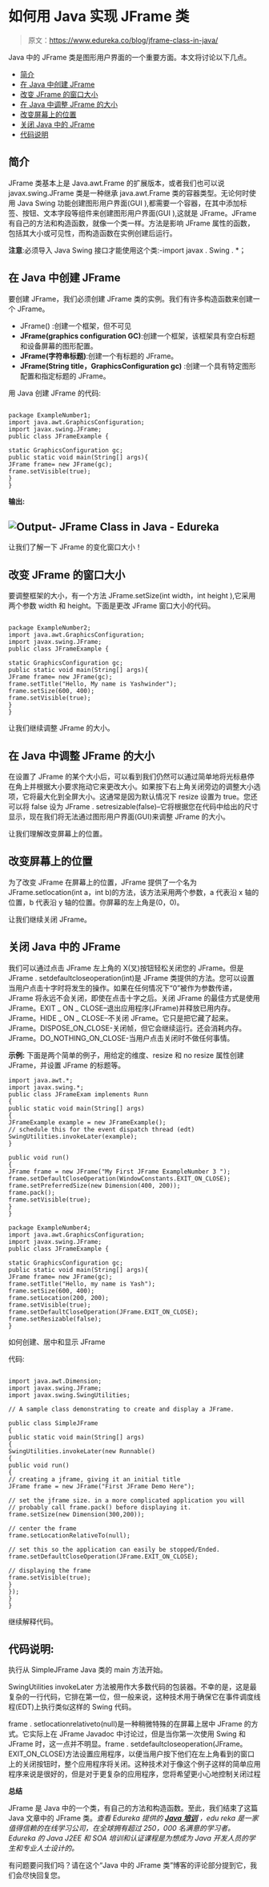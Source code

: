 # 如何用 Java 实现 JFrame 类

> 原文：<https://www.edureka.co/blog/jframe-class-in-java/>

Java 中的 JFrame 类是图形用户界面的一个重要方面。本文将讨论以下几点。

*   [简介](#intro)
*   [在 Java 中创建 JFrame](#CreatingAJFrame)
*   [改变 JFrame 的窗口大小](#ChangewindowsizeofaJFrame)
*   [在 Java 中调整 JFrame 的大小](#ResizingaJFrame)
*   [改变屏幕上的位置](#Changingpositiononthescreen)
*   [关闭 Java 中的 JFrame](#ClosingaJFrame)
*   [代码说明](#Explanationofthecode)

## **简介**

JFrame 类基本上是 Java.awt.Frame 的扩展版本，或者我们也可以说 javax.swing.JFrame 类是一种继承 java.awt.Frame 类的容器类型。无论何时使用 Java Swing 功能创建图形用户界面(GUI ),都需要一个容器，在其中添加标签、按钮、文本字段等组件来创建图形用户界面(GUI ),这就是 JFrame。JFrame 有自己的方法和构造函数，就像一个类一样。方法是影响 JFrame 属性的函数，包括其大小或可见性，而构造函数在实例创建后运行。

**注意**:必须导入 Java Swing 接口才能使用这个类:-import javax . Swing . *；

## **在 Java 中创建 JFrame**

要创建 JFrame，我们必须创建 JFrame 类的实例。我们有许多构造函数来创建一个 JFrame。

*   JFrame() :创建一个框架，但不可见
*   **JFrame(graphics configuration GC)**:创建一个框架，该框架具有空白标题和设备屏幕的图形配置。
*   **JFrame(字符串标题)**:创建一个有标题的 JFrame。
*   **JFrame(String title，GraphicsConfiguration gc)** :创建一个具有特定图形配置和指定标题的 JFrame。

用 Java 创建 JFrame 的代码:

```

package ExampleNumber1;
import java.awt.GraphicsConfiguration;
import javax.swing.JFrame;
public class JFrameExample {

static GraphicsConfiguration gc;
public static void main(String[] args){
JFrame frame= new JFrame(gc);
frame.setVisible(true);
}
}

```

**输出:**

## **![Output- JFrame Class in Java - Edureka](img/192966ac7e42c9338df4af7605d3bda7.png)**

让我们了解一下 JFrame 的变化窗口大小！

## **改变 JFrame 的窗口大小**

要调整框架的大小，有一个方法 JFrame.setSize(int width，int height ),它采用两个参数 width 和 height。下面是更改 JFrame 窗口大小的代码。

```

package ExampleNumber2;
import java.awt.GraphicsConfiguration;
import javax.swing.JFrame;
public class JFrameExample {

static GraphicsConfiguration gc;
public static void main(String[] args){
JFrame frame= new JFrame(gc);
frame.setTitle("Hello, My name is Yashwinder");
frame.setSize(600, 400);
frame.setVisible(true);
}
}

```

让我们继续调整 JFrame 的大小。

## **在 Java 中调整 JFrame 的大小**

在设置了 JFrame 的某个大小后，可以看到我们仍然可以通过简单地将光标悬停在角上并根据大小要求拖动它来更改大小。如果按下右上角关闭旁边的调整大小选项，它将最大化到全屏大小。这通常是因为默认情况下 resize 设置为 true。您还可以将 false 设为 JFrame . setresizable(false)–它将根据您在代码中给出的尺寸显示，现在我们将无法通过图形用户界面(GUI)来调整 JFrame 的大小。

让我们理解改变屏幕上的位置。

## **改变屏幕上的位置**

为了改变 JFrame 在屏幕上的位置，JFrame 提供了一个名为 JFrame.setlocation(int a，int b)的方法，该方法采用两个参数，a 代表沿 x 轴的位置，b 代表沿 y 轴的位置。你屏幕的左上角是(0，0)。

让我们继续关闭 JFrame。

## **关闭 Java 中的 JFrame**

我们可以通过点击 JFrame 左上角的 X(叉)按钮轻松关闭您的 JFrame。但是 JFrame . setdefaultcloseoperation(int)是 JFrame 类提供的方法。您可以设置当用户点击十字时将发生的操作。如果在任何情况下“0”被作为参数传递，JFrame 将永远不会关闭，即使在点击十字之后。关闭 JFrame 的最佳方式是使用 JFrame。EXIT _ ON _ CLOSE–退出应用程序(JFrame)并释放已用内存。 JFrame。HIDE _ ON _ CLOSE–不关闭 JFrame。它只是把它藏了起来。 JFrame。DISPOSE_ON_CLOSE-关闭帧，但它会继续运行。还会消耗内存。 JFrame。DO_NOTHING_ON_CLOSE-当用户点击关闭时不做任何事情。

**示例:** 下面是两个简单的例子，用给定的维度、resize 和 no resize 属性创建 JFrame，并设置 JFrame 的标题等。

```
import java.awt.*;
import javax.swing.*;
public class JFrameExam implements Runn
{
public static void main(String[] args)
{
JFrameExample example = new JFrameExample();
// schedule this for the event dispatch thread (edt)
SwingUtilities.invokeLater(example);
}

public void run()
{
JFrame frame = new JFrame("My First JFrame ExampleNumber 3 ");
frame.setDefaultCloseOperation(WindowConstants.EXIT_ON_CLOSE);
frame.setPreferredSize(new Dimension(400, 200));
frame.pack();
frame.setVisible(true);
}
}

```

```
package ExampleNumber4;
import java.awt.GraphicsConfiguration;
import javax.swing.JFrame;
public class JFrameExample {

static GraphicsConfiguration gc;
public static void main(String[] args){
JFrame frame= new JFrame(gc);
frame.setTitle("Hello, my name is Yash");
frame.setSize(600, 400);
frame.setLocation(200, 200);
frame.setVisible(true);
frame.setDefaultCloseOperation(JFrame.EXIT_ON_CLOSE);
frame.setResizable(false);
}

```

如何创建、居中和显示 JFrame

代码:

```

import java.awt.Dimension;
import javax.swing.JFrame;
import javax.swing.SwingUtilities;

// A sample class demonstrating to create and display a JFrame.

public class SimpleJFrame
{
public static void main(String[] args)
{
SwingUtilities.invokeLater(new Runnable()
{
public void run()
{
// creating a jframe, giving it an initial title
JFrame frame = new JFrame("First JFrame Demo Here");

// set the jframe size. in a more complicated application you will
// probably call frame.pack() before displaying it.
frame.setSize(new Dimension(300,200));

// center the frame
frame.setLocationRelativeTo(null);

// set this so the application can easily be stopped/Ended.
frame.setDefaultCloseOperation(JFrame.EXIT_ON_CLOSE);

// displaying the frame
frame.setVisible(true);
}
});
}
}

```

继续解释代码。

## **代码说明:**

执行从 SimpleJFrame Java 类的 main 方法开始。

SwingUtilities invokeLater 方法被用作大多数代码的包装器。不幸的是，这是最复杂的一行代码，它排在第一位，但一般来说，这种技术用于确保它在事件调度线程(EDT)上执行类似这样的 Swing 代码。

frame . setlocationrelativeto(null)是一种稍微特殊的在屏幕上居中 JFrame 的方式。它实际上在 JFrame Javadoc 中讨论过，但是当你第一次使用 Swing 和 JFrame 时，这一点并不明显。frame . setdefaultcloseoperation(JFrame。EXIT_ON_CLOSE)方法设置应用程序，以便当用户按下他们在左上角看到的窗口上的关闭按钮时，整个应用程序将关闭。这种技术对于像这个例子这样的简单应用程序来说是很好的，但是对于更复杂的应用程序，您将希望更小心地控制关闭过程

**总结**

JFrame 是 Java 中的一个类，有自己的方法和构造函数。至此，我们结束了这篇 Java 文章中的 JFrame 类。*查看 Edureka 提供的  [**Java 培训**](https://www.edureka.co/java-j2ee-training-course)* *，edu reka 是一家值得信赖的在线学习公司，在全球拥有超过 250，000 名满意的学习者。Edureka 的 Java J2EE 和 SOA 培训和认证课程是为想成为 Java 开发人员的学生和专业人士设计的。*

有问题要问我们吗？请在这个“Java 中的 JFrame 类”博客的评论部分提到它，我们会尽快回复您。
